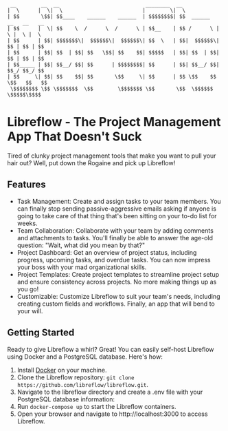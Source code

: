 ```
 __        __  __                            ________  __                         
|  \      |  \|  \                          |        \|  \                        
| $$       \$$| $$____    ______    ______  | $$$$$$$$| $$  ______   __   __   __ 
| $$      |  \| $$    \  /      \  /      \ | $$__    | $$ /      \ |  \ |  \ |  \
| $$      | $$| $$$$$$$\|  $$$$$$\|  $$$$$$\| $$  \   | $$|  $$$$$$\| $$ | $$ | $$
| $$      | $$| $$  | $$| $$   \$$| $$    $$| $$$$$   | $$| $$  | $$| $$ | $$ | $$
| $$_____ | $$| $$__/ $$| $$      | $$$$$$$$| $$      | $$| $$__/ $$| $$_/ $$_/ $$
| $$     \| $$| $$    $$| $$       \$$     \| $$      | $$ \$$    $$ \$$   $$   $$
 \$$$$$$$$ \$$ \$$$$$$$  \$$        \$$$$$$$ \$$       \$$  \$$$$$$   \$$$$$\$$$$ 
```

# Libreflow - The Project Management App That Doesn't Suck

Tired of clunky project management tools that make you want to pull your hair out? Well, put down the Rogaine and pick up Libreflow!

## Features

- Task Management: Create and assign tasks to your team members. You can finally stop sending passive-aggressive emails asking if anyone is going to take care of that thing that's been sitting on your to-do list for weeks.
- Team Collaboration: Collaborate with your team by adding comments and attachments to tasks. You'll finally be able to answer the age-old question: "Wait, what did you mean by that?"
- Project Dashboard: Get an overview of project status, including progress, upcoming tasks, and overdue tasks. You can now impress your boss with your mad organizational skills.
- Project Templates: Create project templates to streamline project setup and ensure consistency across projects. No more making things up as you go!
- Customizable: Customize Libreflow to suit your team's needs, including creating custom fields and workflows. Finally, an app that will bend to your will.

## Getting Started

Ready to give Libreflow a whirl? Great! You can easily self-host Libreflow using Docker and a PostgreSQL database. Here's how:

1. Install [Docker](https://docs.docker.com/get-docker/) on your machine.
2. Clone the Libreflow repository: `git clone https://github.com/libreflow/libreflow.git`.
3. Navigate to the libreflow directory and create a .env file with your PostgreSQL database information:
4. Run `docker-compose up` to start the Libreflow containers.
5. Open your browser and navigate to http://localhost:3000 to access Libreflow.
